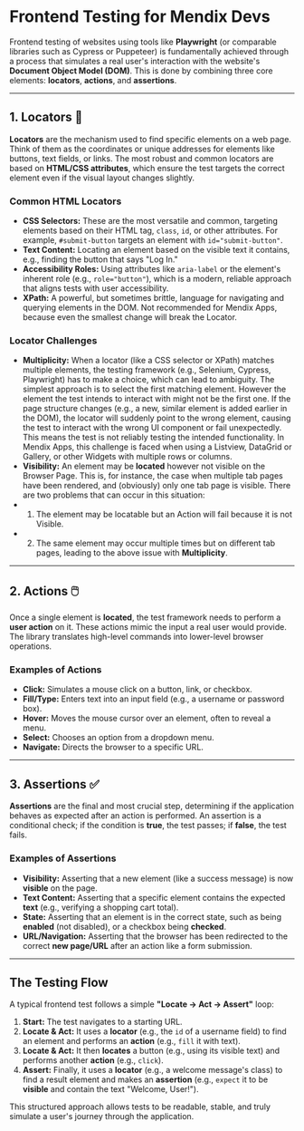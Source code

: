 # Frontend Testing for Mendix Devs

Frontend testing of websites using tools like **Playwright** (or comparable libraries such as Cypress or Puppeteer) is fundamentally achieved through a process that simulates a real user's interaction with the website's **Document Object Model (DOM)**. This is done by combining three core elements: **locators**, **actions**, and **assertions**.

***

## 1. Locators 📍

**Locators** are the mechanism used to find specific elements on a web page. Think of them as the coordinates or unique addresses for elements like buttons, text fields, or links. The most robust and common locators are based on **HTML/CSS attributes**, which ensure the test targets the correct element even if the visual layout changes slightly.

### Common HTML Locators

* **CSS Selectors:** These are the most versatile and common, targeting elements based on their HTML tag, `class`, `id`, or other attributes. For example, `#submit-button` targets an element with `id="submit-button"`.
* **Text Content:** Locating an element based on the visible text it contains, e.g., finding the button that says "Log In."
* **Accessibility Roles:** Using attributes like `aria-label` or the element's inherent role (e.g., `role="button"`), which is a modern, reliable approach that aligns tests with user accessibility.
* **XPath:** A powerful, but sometimes brittle, language for navigating and querying elements in the DOM. Not recommended for Mendix Apps, because even the smallest change will break the Locator.

### Locator Challenges
* **Multiplicity:** When a locator (like a CSS selector or XPath) matches multiple elements, the testing framework (e.g., Selenium, Cypress, Playwright) has to make a choice, which can lead to ambiguity. The simplest approach is to select the first matching element. However the element the test intends to interact with might not be the first one. If the page structure changes (e.g., a new, similar element is added earlier in the DOM), the locator will suddenly point to the wrong element, causing the test to interact with the wrong UI component or fail unexpectedly. This means the test is not reliably testing the intended functionality. In Mendix Apps, this challenge is faced when using a Listview, DataGrid or Gallery, or other Widgets with multiple rows or columns.
* **Visibility:** An element may be **located** however not visible on the Browser Page. This is, for instance, the case when multiple tab pages have been rendered, and (obviously) only one tab page is visible. There are two problems that can occur in this situation:
* 1. The element may be locatable but an Action will fail because it is not Visible. 
* 2. The same element may occur multiple times but on different tab pages, leading to the above issue with **Multiplicity**.

***

## 2. Actions 🖱️

Once a single element is **located**, the test framework needs to perform a **user action** on it. These actions mimic the input a real user would provide. The library translates high-level commands into lower-level browser operations.

### Examples of Actions

* **Click:** Simulates a mouse click on a button, link, or checkbox.
* **Fill/Type:** Enters text into an input field (e.g., a username or password box).
* **Hover:** Moves the mouse cursor over an element, often to reveal a menu.
* **Select:** Chooses an option from a dropdown menu.
* **Navigate:** Directs the browser to a specific URL.

***

## 3. Assertions ✅

**Assertions** are the final and most crucial step, determining if the application behaves as expected after an action is performed. An assertion is a conditional check; if the condition is **true**, the test passes; if **false**, the test fails.

### Examples of Assertions

* **Visibility:** Asserting that a new element (like a success message) is now **visible** on the page.
* **Text Content:** Asserting that a specific element contains the expected **text** (e.g., verifying a shopping cart total).
* **State:** Asserting that an element is in the correct state, such as being **enabled** (not disabled), or a checkbox being **checked**.
* **URL/Navigation:** Asserting that the browser has been redirected to the correct **new page/URL** after an action like a form submission.

***

## The Testing Flow

A typical frontend test follows a simple **"Locate -> Act -> Assert"** loop:

1.  **Start:** The test navigates to a starting URL.
2.  **Locate & Act:** It uses a **locator** (e.g., the `id` of a username field) to find an element and performs an **action** (e.g., `fill` it with text).
3.  **Locate & Act:** It then **locates** a button (e.g., using its visible text) and performs another **action** (e.g., `click`).
4.  **Assert:** Finally, it uses a **locator** (e.g., a welcome message's class) to find a result element and makes an **assertion** (e.g., `expect` it to be **visible** and contain the text "Welcome, User!").

This structured approach allows tests to be readable, stable, and truly simulate a user's journey through the application. 
